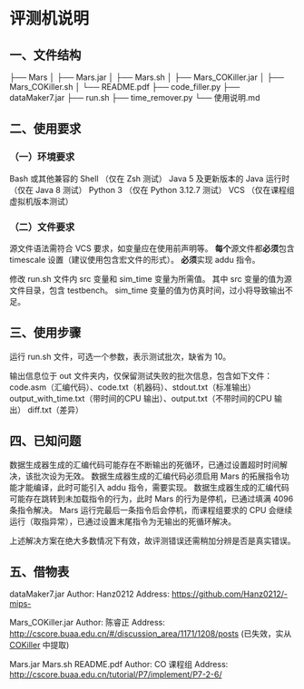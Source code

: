 # 评测机说明

## 一、文件结构

├──  Mars
│   ├──  Mars.jar
│   ├──  Mars.sh
│   ├──  Mars_COKiller.jar
│   ├──  Mars_COKiller.sh
│   └──  README.pdf
├──  code_filler.py
├──  dataMaker7.jar
├──  run.sh
├──  time_remover.py
└──  使用说明.md

## 二、使用要求

### （一）环境要求

Bash 或其他兼容的 Shell （仅在 Zsh 测试）
Java 5 及更新版本的 Java 运行时 （仅在 Java 8 测试）
Python 3 （仅在 Python 3.12.7 测试）
VCS （仅在课程组虚拟机版本测试）

### （二）文件要求

源文件语法需符合 VCS 要求，如变量应在使用前声明等。
**每个**源文件都**必须**包含 timescale 设置（建议使用包含宏文件的形式）。
**必须**实现 addu 指令。

修改 run.sh 文件内 src 变量和 sim_time 变量为所需值。
其中 src 变量的值为源文件目录，包含 testbench。
sim_time 变量的值为仿真时间，过小将导致输出不足。

## 三、使用步骤

运行 run.sh 文件，可选一个参数，表示测试批次，缺省为 10。

输出信息位于 out 文件夹内，仅保留测试失败的批次信息，包含如下文件：
code.asm（汇编代码）、code.txt（机器码）、stdout.txt（标准输出）
output_with_time.txt（带时间的CPU 输出）、output.txt（不带时间的CPU 输出）
diff.txt（差异）

## 四、已知问题

数据生成器生成的汇编代码可能存在不断输出的死循环，已通过设置超时时间解决，该批次设为无效。
数据生成器生成的汇编代码必须启用 Mars 的拓展指令功能才能编译，此时可能引入 addu 指令，需要实现。
数据生成器生成的汇编代码可能存在跳转到未加载指令的行为，此时 Mars 的行为是停机，已通过填满 4096 条指令解决。
Mars 运行完最后一条指令后会停机，而课程组要求的 CPU 会继续运行（取指异常），已通过设置末尾指令为无输出的死循环解决。

上述解决方案在绝大多数情况下有效，故评测错误还需稍加分辨是否是真实错误。

## 五、借物表

dataMaker7.jar
Author: Hanz0212
Address: https://github.com/Hanz0212/-mips-

Mars_COKiller.jar
Author: 陈睿正
Address: http://cscore.buaa.edu.cn/#/discussion_area/1171/1208/posts (已失效，实从 [COKiller](https://triplecamera.github.io/co-discussions/1199) 中提取)

Mars.jar Mars.sh README.pdf
Author: CO 课程组
Address: http://cscore.buaa.edu.cn/tutorial/P7/implement/P7-2-6/